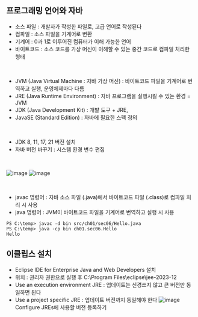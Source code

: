 ## 프로그래밍 언어와 자바
- 소스 파일 : 개발자가 작성한 파일로, 고급 언어로 작성된다
- 컴파일 : 소스 파일을 기계어로 변환
- 기계어 : 0과 1로 이루어진 컴퓨터가 이해 가능한 언어
- 바이트코드 : 소스 코드를 가상 머신이 이해할 수 있는 중간 코드로 컴파일 처리한 형태
<br/>

- JVM (Java Virtual Machine : 자바 가상 머신) : 바이트코드 파일을 기계어로 번역하고 실행, 운영체제마다 다름
- JRE (Java Runtime Environment) : 자바 프로그램을 실행시킬 수 있는 환경 = JVM
- JDK (Java Development Kit) : 개발 도구 + JRE,
- JavaSE (Standard Edition) : 자바에 필요한 스펙 정의
<br/>

- JDK 8, 11, 17, 21 버전 설치
- 자바 버전 바꾸기 : 시스템 환경 변수 편집
<br/>

![image](https://github.com/user-attachments/assets/9628e1f1-c27f-42f7-8003-4639001a5e27)
![image](https://github.com/user-attachments/assets/f05ffd8d-287d-4867-8292-4578a81d0acc)

<br/>

- javac 명령어 : 자바 소스 파일 (.java)에서 바이트코드 파일 (.class)로 컴파일 처리 시 사용
- java 명령어 : JVM이 바이트코드 파일을 기계어로 번역하고 실행 시 사용
```
PS C:\temp> javac -d bin src/ch01/sec06/Hello.java
PS C:\temp> java -cp bin ch01.sec06.Hello
Hello
```

## 이클립스 설치
- Eclipse IDE for Enterprise Java and Web Developers 설치
- 위치 : 권리자 권한으로 실행 후 C:\Program Files\eclipse\jee-2023-12
- Use an execution environment JRE : 업데이트는 신경쓰지 않고 큰 버전만 동일하면 된다
- Use a project specific JRE : 업데이트 버전까지 동일해야 한다
![image](https://github.com/user-attachments/assets/aa970510-0a75-43a0-a765-5268c500402c)
Configure JREs에 사용할 버전 등록하기
